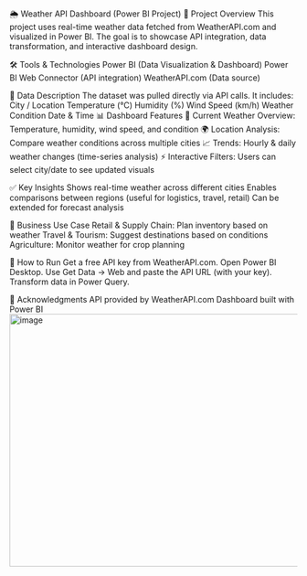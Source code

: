 🌦️ Weather API Dashboard (Power BI Project)
📌 Project Overview
This project uses real-time weather data fetched from WeatherAPI.com
 and visualized in Power BI.
The goal is to showcase API integration, data transformation, and interactive dashboard design.

🛠️ Tools & Technologies
Power BI (Data Visualization & Dashboard)
Power BI Web Connector (API integration)
WeatherAPI.com (Data source)

📂 Data Description
The dataset was pulled directly via API calls. It includes:
City / Location
Temperature (°C)
Humidity (%)
Wind Speed (km/h)
Weather Condition
Date & Time
📊 Dashboard Features
📌 Current Weather Overview: Temperature, humidity, wind speed, and condition
🌍 Location Analysis: Compare weather conditions across multiple cities
📈 Trends: Hourly & daily weather changes (time-series analysis)
⚡ Interactive Filters: Users can select city/date to see updated visuals

✅ Key Insights
Shows real-time weather across different cities
Enables comparisons between regions (useful for logistics, travel, retail)
Can be extended for forecast analysis

🚀 Business Use Case
Retail & Supply Chain: Plan inventory based on weather
Travel & Tourism: Suggest destinations based on conditions
Agriculture: Monitor weather for crop planning

📌 How to Run
Get a free API key from WeatherAPI.com.
Open Power BI Desktop.
Use Get Data → Web and paste the API URL (with your key).
Transform data in Power Query.

🙌 Acknowledgments
API provided by WeatherAPI.com
Dashboard built with Power BI
<img width="780" height="442" alt="image" src="https://github.com/user-attachments/assets/9e4f293e-c24d-43b2-bbe3-b548bf3782e0" />
